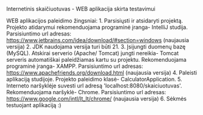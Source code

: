 ﻿Internetinis skaičiuotuvas - WEB aplikacija skirta testavimui
 
WEB aplikacijos paleidimo žingsniai:
    1. Parsisiųsti ir atsidaryti projektą. Projekto atidarymui rekomenduojama programinė įranga- IntelliJ studija. Parsisiuntimo url adresas: https://www.jetbrains.com/idea/download/#section=windows (naujausia versija)
    2. JDK naudojama versija turi būti 21.
    3. Įsijungti duomenų bazę (MySQL). Atskirai serverio (Apache/ Tomcat) jungti nereikia- Tomcat serveris automatiškai paleidžiamas kartu su projektu. Rekomenduojama programinė įranga- XAMPP. Parsisiuntimo url adresas: https://www.apachefriends.org/download.html (naujausia versija)
    4. Paleisti aplikaciją studijoje. Projekto paleidimo klasė- CalculatorApplication.
    5. Interneto naršyklėje suvesti url adresą 'localhost:8080/skaiciuotuvas'. Rekomenduojama naršyklė- Chrome. Parsisiuntimo url adresas: https://www.google.com/intl/lt_lt/chrome/ (naujausia versija)
    6. Sėkmės testuojant aplikaciją :)
